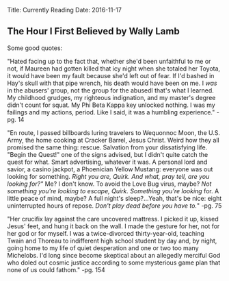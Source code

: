 Title: Currently Reading
Date: 2016-11-17

## The Hour I First Believed by Wally Lamb

Some good quotes:

"Hated facing up to the fact that, whether she'd been unfaithful to me or not, if Maureen had gotten killed that icy 
night when she totaled her Toyota, it would have been my fault because she'd left out of fear. If I'd bashed in Hay's 
skull with that pipe wrench, his death would have been on me. I *was* in the abusers' group, not the group for the 
abusedl that's what I learned. My childhood grudges, my righteous indignation, and my master's degree didn't count for 
squat. My Phi Beta Kappa key unlocked nothing. I was my failings and my actions, period. Like I said, it was a 
humbling experience." -pg. 14

"En route, I passed billboards luring travelers to Wequonnoc Moon, the U.S. Army, the home cooking at Cracker Barrel, 
Jesus Christ. Weird how they all promised the same thing: rescue. Salvation from your dissatisfying life. "Begin the 
Quest!" one of the signs advised, but I didn't quite catch the quest for what. Smart advertising, whatever it was. A 
personal lord and savior, a casino jackpot, a Phoenician Yellow Mustang: everyone was out looking for something. 
*Right you are, Quirk. And what, pray tell, are you looking for?"* Me? I don't know. To avoid the Love Bug virus, 
maybe? *Not something you're looking to escape, Quirk. Something you're looking* for. A little peace of mind, maybe? A 
full night's sleep?...Yeah, that's be nice: eight uninterrupted hours of repose. *Don't play dead before you have 
to.*" -pg. 75

"Her crucifix lay against the care uncovered mattress. I picked it up, kissed Jesus' feet, and hung it back on the 
wall. I made the gesture for her, not for her god or for myself. I was a twice-divorced thirty-year-old, teaching 
Twain and Thoreau to indifferent high school student by day and, by night, going home to my life of quiet desperation 
and one or two too many Michelobs. I'd long since become skeptical about an allegedly merciful God who doled out 
cosmic justice according to some mysterious game plan that none of us could fathom." -pg. 154
